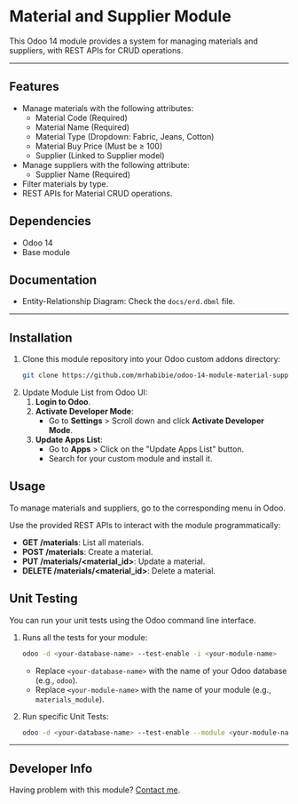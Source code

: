# Material and Supplier Module

This Odoo 14 module provides a system for managing materials and suppliers, with REST APIs for CRUD operations.

---

## Features

- Manage materials with the following attributes:
    - Material Code (Required)
    - Material Name (Required)
    - Material Type (Dropdown: Fabric, Jeans, Cotton)
    - Material Buy Price (Must be ≥ 100)
    - Supplier (Linked to Supplier model)
- Manage suppliers with the following attribute:
    - Supplier Name (Required)
- Filter materials by type.
- REST APIs for Material CRUD operations.

## Dependencies

- Odoo 14
- Base module

## Documentation

- Entity-Relationship Diagram: Check the `docs/erd.dbml` file.

---

## Installation

1. Clone this module repository into your Odoo custom addons directory:
   ```bash
   git clone https://github.com/mrhabibie/odoo-14-module-material-supplier.git /your/custom/odoo-addons/path
   ```
2. Update Module List from Odoo UI:
    1. **Login to Odoo**.
    2. **Activate Developer Mode**:
        - Go to **Settings** > Scroll down and click **Activate Developer Mode**.
    3. **Update Apps List**:
        - Go to **Apps** > Click on the "Update Apps List" button.
        - Search for your custom module and install it.

## Usage

To manage materials and suppliers, go to the corresponding menu in Odoo.

Use the provided REST APIs to interact with the module programmatically:

- **GET /materials**: List all materials.
- **POST /materials**: Create a material.
- **PUT /materials/<material_id>**: Update a material.
- **DELETE /materials/<material_id>**: Delete a material.

## Unit Testing

You can run your unit tests using the Odoo command line interface.

1. Runs all the tests for your module:

    ```bash
    odoo -d <your-database-name> --test-enable -i <your-module-name>
    ```

    - Replace `<your-database-name>` with the name of your Odoo database (e.g., `odoo`).
    - Replace `<your-module-name>` with the name of your module (e.g., `materials_module`).
2. Run specific Unit Tests:
   ```bash
   odoo -d <your-database-name> --test-enable --module <your-module-name> --test-file path/to/your/test_file.py
    ```

---

## Developer Info

Having problem with this module? [Contact me](mailto:mrhabibiesmk@gmail.com).